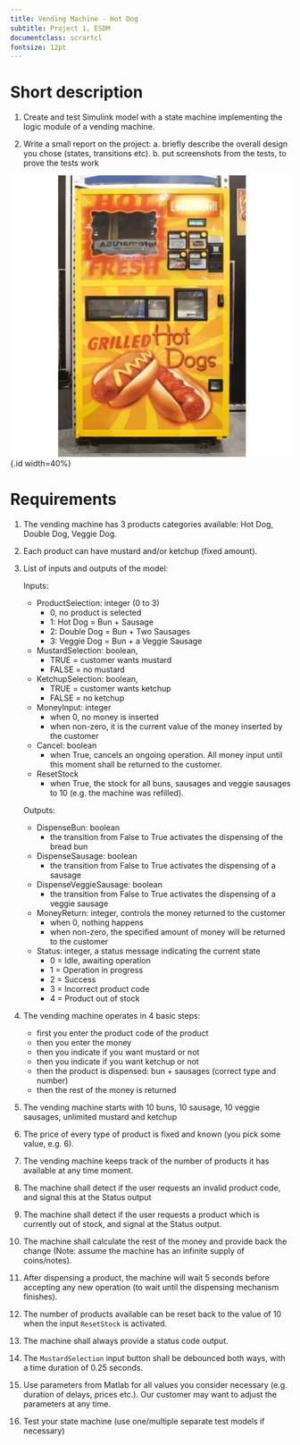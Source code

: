 ```yaml
---
title: Vending Machine - Hot Dog
subtitle: Project 1, ESDM
documentclass: scrartcl
fontsize: 12pt
---
```


# Short description

1. Create and test Simulink model with a state machine implementing the logic module of a vending machine.

2. Write a small report on the project:
   a. briefly describe the overall design you chose (states, transitions etc).
   b. put screenshots from the tests, to prove the tests work

![Hot Dog Vending Machine](img/VendingMachineHotDog.jpg){.id width=40%}

# Requirements

1. The vending machine has 3 products categories available: Hot Dog, Double Dog, Veggie Dog.

1. Each product can have mustard and/or ketchup (fixed amount).

2. List of inputs and outputs of the model:

   Inputs:
     - ProductSelection: integer (0 to 3)
        - 0, no product is selected
        - 1: Hot Dog = Bun + Sausage
        - 2: Double Dog = Bun + Two Sausages
        - 3: Veggie Dog = Bun + a Veggie Sausage    
     - MustardSelection: boolean, 
        - TRUE = customer wants mustard
        - FALSE = no mustard
     - KetchupSelection: boolean, 
        - TRUE = customer wants ketchup
        - FALSE = no ketchup
     - MoneyInput: integer
        - when 0, no money is inserted
        - when non-zero, it is the current value of the money inserted by the customer
     - Cancel: boolean
        - when True, cancels an ongoing operation. All money input until this moment shall be returned to the customer.
     - ResetStock
        - when True, the stock for all buns, sausages and veggie sausages to 10 (e.g. the machine was refilled).
     
   Outputs:
     - DispenseBun: boolean
        - the transition from False to True activates the dispensing of the bread bun
     - DispenseSausage: boolean
        - the transition from False to True activates the dispensing of a sausage
     - DispenseVeggieSausage: boolean
        - the transition from False to True activates the dispensing of a veggie sausage
     - MoneyReturn: integer, controls the money returned to the customer
        - when 0, nothing happens
        - when non-zero, the specified amount of money will be returned to the customer
     - Status: integer, a status message indicating the current state
        - 0 = Idle, awaiting operation
        - 1 = Operation in progress
        - 2 = Success
        - 3 = Incorrect product code
        - 4 = Product out of stock

3. The vending machine operates in 4 basic steps:
   - first you enter the product code of the product
   - then you enter the money 
   - then you indicate if you want mustard or not
   - then you indicate if you want ketchup or not
   - then the product is dispensed: bun + sausages (correct type and number)
   - then the rest of the money is returned

2. The vending machine starts with 10 buns, 10 sausage, 10 veggie sausages, unlimited mustard and ketchup

2. The price of every type of product is fixed and known (you pick some value, e.g. 6).

2. The vending machine keeps track of the number of products it has available at any time moment.

5. The machine shall detect if the user requests an invalid product code, and signal this at the Status output 

3. The machine shall detect if the user requests a product which is currently out of stock, and signal at the Status output.

4. The machine shall calculate the rest of the money and provide back the change (Note: assume the machine has an infinite supply of coins/notes).

5. After dispensing a product, the machine will wait 5 seconds before accepting any new operation (to wait until the dispensing mechanism finishes).

5. The number of products available can be reset back to the value of 10 when the input `ResetStock` is activated.

6. The machine shall always provide a status code output.

6. The `MustardSelection` input button shall be debounced both ways, with a time duration of 0.25 seconds.

5. Use parameters from Matlab for all values you consider necessary (e.g. duration of delays, prices etc.).
Our customer may want to adjust the parameters at any time.

6. Test your state machine (use one/multiple separate test models if necessary)

